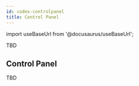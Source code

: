 ```yaml
---
id: codex-controlpanel
title: Control Panel
---
```


import useBaseUrl from '@docusaurus/useBaseUrl';

TBD

## Control Panel

TBD